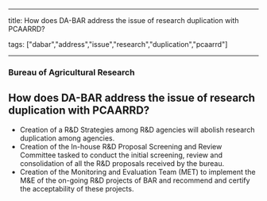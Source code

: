 
---

title: How does DA-BAR address the issue of research duplication with PCAARRD?

tags: ["dabar","address","issue","research","duplication","pcaarrd"]

---

### Bureau of Agricultural Research

## How does DA-BAR address the issue of research duplication with PCAARRD?


 - Creation of a R&D Strategies among R&D agencies will abolish research duplication among agencies.
 - Creation of the In-house R&D Proposal Screening and Review Committee tasked to conduct the initial screening, review and consolidation of all the R&D proposals received by the bureau.
 - Creation of the Monitoring and Evaluation Team (MET) to implement the M&E of the on-going R&D projects of BAR and recommend and certify the acceptability of these projects.

